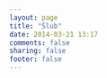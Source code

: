 ```yaml
---
layout: page
title: "Ślub"
date: 2014-03-21 13:17
comments: false
sharing: false
footer: false
---
```


